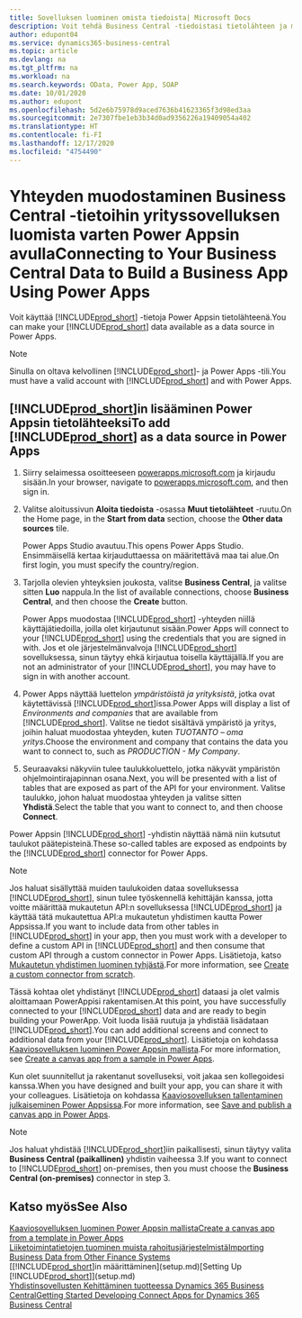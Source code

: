 ```yaml
---
title: Sovelluksen luominen omista tiedoista| Microsoft Docs
description: Voit tehdä Business Central -tiedoistasi tietolähteen ja määrittää verkkopalveluidesi OData-osoitteen, jolla luot Power Appsin avulla yrityssovelluksen.
author: edupont04
ms.service: dynamics365-business-central
ms.topic: article
ms.devlang: na
ms.tgt_pltfrm: na
ms.workload: na
ms.search.keywords: OData, Power App, SOAP
ms.date: 10/01/2020
ms.author: edupont
ms.openlocfilehash: 5d2e6b75978d9aced7636b41623365f3d98ed3aa
ms.sourcegitcommit: 2e7307fbe1eb3b34d0ad9356226a19409054a402
ms.translationtype: HT
ms.contentlocale: fi-FI
ms.lasthandoff: 12/17/2020
ms.locfileid: "4754490"
---
```

# <a name="connecting-to-your-business-central-data-to-build-a-business-app-using-power-apps"></a><span data-ttu-id="62225-103">Yhteyden muodostaminen Business Central -tietoihin yrityssovelluksen luomista varten Power Appsin avulla</span><span class="sxs-lookup"><span data-stu-id="62225-103">Connecting to Your Business Central Data to Build a Business App Using Power Apps</span></span>

<span data-ttu-id="62225-104">Voit käyttää [!INCLUDE[prod_short](includes/prod_short.md)] -tietoja Power Appsin tietolähteenä.</span><span class="sxs-lookup"><span data-stu-id="62225-104">You can make your [!INCLUDE[prod_short](includes/prod_short.md)] data available as a data source in Power Apps.</span></span>  

> [!NOTE]  
> <span data-ttu-id="62225-105">Sinulla on oltava kelvollinen [!INCLUDE[prod_short](includes/prod_short.md)]- ja Power Apps -tili.</span><span class="sxs-lookup"><span data-stu-id="62225-105">You must have a valid account with [!INCLUDE[prod_short](includes/prod_short.md)] and with Power Apps.</span></span>  

## <a name="to-add-prod_short-as-a-data-source-in-power-apps"></a><span data-ttu-id="62225-106">[!INCLUDE[prod_short](includes/prod_short.md)]in lisääminen Power Appsin tietolähteeksi</span><span class="sxs-lookup"><span data-stu-id="62225-106">To add [!INCLUDE[prod_short](includes/prod_short.md)] as a data source in Power Apps</span></span>

1. <span data-ttu-id="62225-107">Siirry selaimessa osoitteeseen [powerapps.microsoft.com](https://powerapps.microsoft.com/) ja kirjaudu sisään.</span><span class="sxs-lookup"><span data-stu-id="62225-107">In your browser, navigate to [powerapps.microsoft.com](https://powerapps.microsoft.com/), and then sign in.</span></span>
2. <span data-ttu-id="62225-108">Valitse aloitussivun **Aloita tiedoista** -osassa **Muut tietolähteet** -ruutu.</span><span class="sxs-lookup"><span data-stu-id="62225-108">On the Home page, in the **Start from data** section, choose the **Other data sources** tile.</span></span>  

    <span data-ttu-id="62225-109">Power Apps Studio avautuu.</span><span class="sxs-lookup"><span data-stu-id="62225-109">This opens Power Apps Studio.</span></span> <span data-ttu-id="62225-110">Ensimmäisellä kertaa kirjauduttaessa on määritettävä maa tai alue.</span><span class="sxs-lookup"><span data-stu-id="62225-110">On first login, you must specify the country/region.</span></span>  
3. <span data-ttu-id="62225-111">Tarjolla olevien yhteyksien joukosta, valitse **Business Central**, ja valitse sitten **Luo** nappula.</span><span class="sxs-lookup"><span data-stu-id="62225-111">In the list of available connections, choose **Business Central**, and then choose the **Create** button.</span></span>

    <span data-ttu-id="62225-112">Power Apps muodostaa [!INCLUDE[prod_short](includes/prod_short.md)] -yhteyden niillä käyttäjätiedoilla, joilla olet kirjautunut sisään.</span><span class="sxs-lookup"><span data-stu-id="62225-112">Power Apps will connect to your [!INCLUDE[prod_short](includes/prod_short.md)] using the credentials that you are signed in with.</span></span> <span data-ttu-id="62225-113">Jos et ole järjestelmänvalvoja [!INCLUDE[prod_short](includes/prod_short.md)] sovelluksessa, sinun täytyy ehkä kirjautua toisella käyttäjällä.</span><span class="sxs-lookup"><span data-stu-id="62225-113">If you are not an administrator of your [!INCLUDE[prod_short](includes/prod_short.md)], you may have to sign in with another account.</span></span>  

4. <span data-ttu-id="62225-114">Power Apps näyttää luettelon *ympäristöistä ja yrityksistä*, jotka ovat käytettävissä [!INCLUDE[prod_short](includes/prod_short.md)]issa.</span><span class="sxs-lookup"><span data-stu-id="62225-114">Power Apps will display a list of *Environments and companies* that are available from [!INCLUDE[prod_short](includes/prod_short.md)].</span></span> <span data-ttu-id="62225-115">Valitse ne tiedot sisältävä ympäristö ja yritys, joihin haluat muodostaa yhteyden, kuten *TUOTANTO – oma yritys*.</span><span class="sxs-lookup"><span data-stu-id="62225-115">Choose the environment and company that contains the data you want to connect to, such as *PRODUCTION - My Company*.</span></span>  

5. <span data-ttu-id="62225-116">Seuraavaksi näkyviin tulee taulukkoluettelo, jotka näkyvät ympäristön ohjelmointirajapinnan osana.</span><span class="sxs-lookup"><span data-stu-id="62225-116">Next, you will be presented with a list of tables that are exposed as part of the API for your environment.</span></span> <span data-ttu-id="62225-117">Valitse taulukko, johon haluat muodostaa yhteyden ja valitse sitten **Yhdistä**.</span><span class="sxs-lookup"><span data-stu-id="62225-117">Select the table that you want to connect to, and then choose **Connect**.</span></span>

<span data-ttu-id="62225-118">Power Appsin [!INCLUDE[prod_short](includes/prod_short.md)] -yhdistin näyttää nämä niin kutsutut taulukot päätepisteinä.</span><span class="sxs-lookup"><span data-stu-id="62225-118">These so-called tables are exposed as endpoints by the [!INCLUDE[prod_short](includes/prod_short.md)] connector for Power Apps.</span></span>  

> [!NOTE]
> <span data-ttu-id="62225-119">Jos haluat sisällyttää muiden taulukoiden dataa sovelluksessa [!INCLUDE[prod_short](includes/prod_short.md)], sinun tulee työskennellä kehittäjän kanssa, jotta voitte määrittää mukautetun API:n sovelluksessa [!INCLUDE[prod_short](includes/prod_short.md)] ja käyttää tätä mukautettua API:a mukautetun yhdistimen kautta Power Appsissa.</span><span class="sxs-lookup"><span data-stu-id="62225-119">If you want to include data from other tables in [!INCLUDE[prod_short](includes/prod_short.md)] in your app, then you must work with a developer to define a custom API in [!INCLUDE[prod_short](includes/prod_short.md)] and then consume that custom API through a custom connector in Power Apps.</span></span> <span data-ttu-id="62225-120">Lisätietoja, katso [Mukautetun yhdistimen luominen tyhjästä](/connectors/custom-connectors/define-blank).</span><span class="sxs-lookup"><span data-stu-id="62225-120">For more information, see [Create a custom connector from scratch](/connectors/custom-connectors/define-blank).</span></span>  

<span data-ttu-id="62225-121">Tässä kohtaa olet yhdistänyt [!INCLUDE[prod_short](includes/prod_short.md)] dataasi ja olet valmis aloittamaan PowerAppisi rakentamisen.</span><span class="sxs-lookup"><span data-stu-id="62225-121">At this point, you have successfully connected to your [!INCLUDE[prod_short](includes/prod_short.md)] data and are ready to begin building your PowerApp.</span></span> <span data-ttu-id="62225-122">Voit luoda lisää ruutuja ja yhdistää lisädataan [!INCLUDE[prod_short](includes/prod_short.md)].</span><span class="sxs-lookup"><span data-stu-id="62225-122">You can add additional screens and connect to additional data from your [!INCLUDE[prod_short](includes/prod_short.md)].</span></span> <span data-ttu-id="62225-123">Lisätietoja on kohdassa [Kaaviosovelluksen luominen Power Appsin mallista](/powerapps/maker/canvas-apps/open-and-run-a-sample-app).</span><span class="sxs-lookup"><span data-stu-id="62225-123">For more information, see [Create a canvas app from a sample in Power Apps](/powerapps/maker/canvas-apps/open-and-run-a-sample-app).</span></span>  

<span data-ttu-id="62225-124">Kun olet suunnitellut ja rakentanut sovelluseksi, voit jakaa sen kollegoidesi kanssa.</span><span class="sxs-lookup"><span data-stu-id="62225-124">When you have designed and built your app, you can share it with your colleagues.</span></span> <span data-ttu-id="62225-125">Lisätietoja on kohdassa [Kaaviosovelluksen tallentaminen julkaiseminen Power Appsissa](/powerapps/maker/canvas-apps/save-publish-app).</span><span class="sxs-lookup"><span data-stu-id="62225-125">For more information, see [Save and publish a canvas app in Power Apps](/powerapps/maker/canvas-apps/save-publish-app).</span></span>  

> [!NOTE]
> <span data-ttu-id="62225-126">Jos haluat yhdistää [!INCLUDE[prod_short](includes/prod_short.md)]iin paikallisesti, sinun täytyy valita  **Business Central (paikallinen)** yhdistin vaiheessa 3.</span><span class="sxs-lookup"><span data-stu-id="62225-126">If you want to connect to [!INCLUDE[prod_short](includes/prod_short.md)] on-premises, then you must choose the **Business Central (on-premises)** connector in step 3.</span></span>  

## <a name="see-also"></a><span data-ttu-id="62225-127">Katso myös</span><span class="sxs-lookup"><span data-stu-id="62225-127">See Also</span></span>

[<span data-ttu-id="62225-128">Kaaviosovelluksen luominen Power Appsin mallista</span><span class="sxs-lookup"><span data-stu-id="62225-128">Create a canvas app from a template in Power Apps</span></span>](/powerapps/maker/canvas-apps/get-started-test-drive)  
[<span data-ttu-id="62225-129">Liiketoimintatietojen tuominen muista rahoitusjärjestelmistä</span><span class="sxs-lookup"><span data-stu-id="62225-129">Importing Business Data from Other Finance Systems</span></span>](across-import-data-configuration-packages.md)  
<span data-ttu-id="62225-130">[[!INCLUDE[prod_short](includes/prod_short.md)]in määrittäminen](setup.md)</span><span class="sxs-lookup"><span data-stu-id="62225-130">[Setting Up [!INCLUDE[prod_short](includes/prod_short.md)]](setup.md)</span></span>  
[<span data-ttu-id="62225-131">Yhdistinsovellusten Kehittäminen tuotteessa Dynamics 365 Business Central</span><span class="sxs-lookup"><span data-stu-id="62225-131">Getting Started Developing Connect Apps for Dynamics 365 Business Central</span></span>](/dynamics365/business-central/dev-itpro/developer/devenv-develop-connect-apps)  
